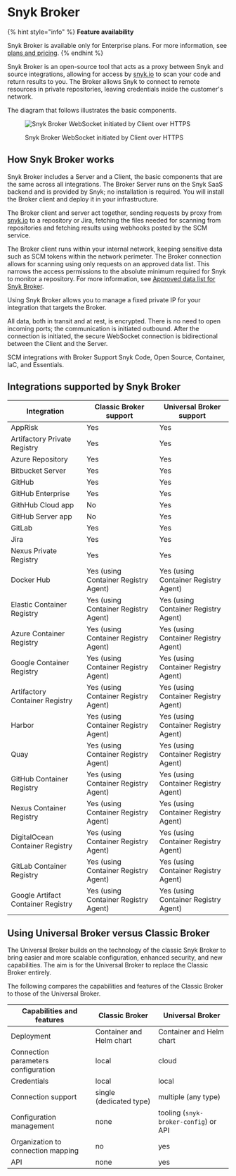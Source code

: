 # Snyk Broker

{% hint style="info" %}
**Feature availability**

Snyk Broker is available only for Enterprise plans. For more information, see [plans and pricing](https://snyk.io/plans/).
{% endhint %}

Snyk Broker is an open-source tool that acts as a proxy between Snyk and source integrations, allowing for access by [snyk.io](http://snyk.io/) to scan your code and return results to you. The Broker allows Snyk to connect to remote resources in private repositories, leaving credentials inside the customer's network.

The diagram that follows illustrates the basic components.

<figure><img src="../../.gitbook/assets/Snyk Broker diagram.png" alt="Snyk Broker WebSocket initiated by Client over HTTPS"><figcaption><p>Snyk Broker WebSocket initiated by Client over HTTPS</p></figcaption></figure>

## How Snyk Broker works

Snyk Broker includes a Server and a Client, the basic components that are the same across all integrations. The Broker Server runs on the Snyk SaaS backend and is provided by Snyk; no installation is required. You will install the Broker client and deploy it in your infrastructure.

The Broker client and server act together, sending requests by proxy from [snyk.io](http://snyk.io/) to a repository or Jira, fetching the files needed for scanning from repositories and fetching results using webhooks posted by the SCM service.

The Broker client runs within your internal network, keeping sensitive data such as SCM tokens within the network perimeter. The Broker connection allows for scanning using only requests on an approved data list. This narrows the access permissions to the absolute minimum required for Snyk to monitor a repository. For more information, see [Approved data list for Snyk Broker](broker-inbound-and-outbound-connections-and-allowed-requests.md#approved-data-list-for-snyk-broker).

Using Snyk Broker allows you to manage a fixed private IP for your integration that targets the Broker.

All data, both in transit and at rest, is encrypted. There is no need to open incoming ports; the communication is initiated outbound. After the connection is initiated, the secure WebSocket connection is bidirectional between the Client and the Server.

SCM integrations with Broker Support Snyk Code, Open Source, Container, IaC, and Essentials.

## Integrations supported by Snyk Broker

| Integration                        | Classic Broker support               | Universal Broker support             |
| ---------------------------------- | ------------------------------------ | ------------------------------------ |
| AppRisk                            | Yes                                  | Yes                                  |
| Artifactory Private Registry       | Yes                                  | Yes                                  |
| Azure Repository                   | Yes                                  | Yes                                  |
| Bitbucket Server                   | Yes                                  | Yes                                  |
| GitHub                             | Yes                                  | Yes                                  |
| GitHub Enterprise                  | Yes                                  | Yes                                  |
| GithHub Cloud app                  | No                                   | Yes                                  |
| GitHub Server app                  | No                                   | Yes                                  |
| GitLab                             | Yes                                  | Yes                                  |
| Jira                               | Yes                                  | Yes                                  |
| Nexus Private Registry             | Yes                                  | Yes                                  |
| Docker Hub                         | Yes (using Container Registry Agent) | Yes (using Container Registry Agent) |
| Elastic Container Registry         | Yes (using Container Registry Agent) | Yes (using Container Registry Agent) |
| Azure Container Registry           | Yes (using Container Registry Agent) | Yes (using Container Registry Agent) |
| Google Container Registry          | Yes (using Container Registry Agent) | Yes (using Container Registry Agent) |
| Artifactory Container Registry     | Yes (using Container Registry Agent) | Yes (using Container Registry Agent) |
| Harbor                             | Yes (using Container Registry Agent) | Yes (using Container Registry Agent) |
| Quay                               | Yes (using Container Registry Agent) | Yes (using Container Registry Agent) |
| GitHub Container Registry          | Yes (using Container Registry Agent) | Yes (using Container Registry Agent) |
| Nexus Container Registry           | Yes (using Container Registry Agent) | Yes (using Container Registry Agent) |
| DigitalOcean Container Registry    | Yes (using Container Registry Agent) | Yes (using Container Registry Agent) |
| GitLab Container Registry          | Yes (using Container Registry Agent) | Yes (using Container Registry Agent) |
| Google Artifact Container Registry | Yes (using Container Registry Agent) | Yes (using Container Registry Agent) |

## Using Universal Broker versus Classic Broker

The Universal Broker builds on the technology of the classic Snyk Broker to bring easier and more scalable configuration, enhanced security, and new capabilities. The aim is for the Universal Broker to replace the Classic Broker entirely.

The following compares the capabilities and features of the Classic Broker to those of the Universal Broker.

| Capabilities and features           | Classic Broker           | Universal Broker                      |
| ----------------------------------- | ------------------------ | ------------------------------------- |
| Deployment                          | Container and Helm chart | Container and Helm chart              |
| Connection parameters configuration | local                    | cloud                                 |
| Credentials                         | local                    | local                                 |
| Connection support                  | single (dedicated type)  | multiple (any type)                   |
| Configuration management            | none                     | tooling (`snyk-broker-config`) or API |
| Organization to connection mapping  | no                       | yes                                   |
| API                                 | none                     | yes                                   |
